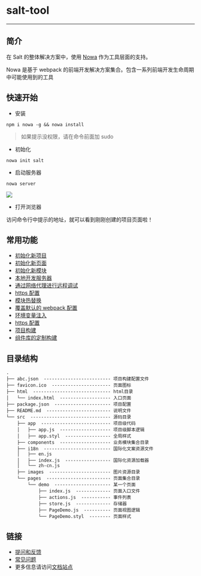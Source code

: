 # salt-tool

---

## 简介

在 Salt 的整体解决方案中，使用 [Nowa](http://nowa-webpack.github.io/docs/) 作为工具层面的支持。

Nowa 是基于 webpack 的前端开发解决方案集合。包含一系列前端开发生命周期中可能使用到的工具

## 快速开始

- 安装

```shell
npm i nowa -g && nowa install
```

> 如果提示没权限，请在命令前面加 sudo

- 初始化

```shell
nowa init salt
```

- 启动服务器

```shell
nowa server
```

![](http://nowa-webpack.github.io/docs/screenshot-server-use.png)

- 打开浏览器

访问命令行中提示的地址，就可以看到刚刚创建的项目页面啦！

## 常用功能

- [初始化新项目](http://nowa-webpack.github.io/docs/xin_xiang_mu.html)
- [初始化新页面](http://nowa-webpack.github.io/docs/xin_ye_mian.html)
- [初始化新模块](http://nowa-webpack.github.io/docs/xin_mo_kuai.html)
- [本地开发服务器](http://nowa-webpack.github.io/docs/ben_di_kai_fa.html)
- [通过网络代理进行远程调试](http://nowa-webpack.github.io/docs/yuan_cheng_tiao_shi.html)
- [https 配置](http://nowa-webpack.github.io/docs/https_pei_zhi.html)
- [模块热替换](http://nowa-webpack.github.io/docs/mo_kuai_re_ti_huan.html)
- [覆盖默认的 webpack 配置](http://nowa-webpack.github.io/docs/fu_gai_mo_ren_de_webpack_pei_zhi.html)
- [环境变量注入](http://nowa-webpack.github.io/docs/huan_jing_bian_liang.html)
- [https 配置](http://nowa-webpack.github.io/docs/https_pei_zhi.html)
- [项目构建](http://nowa-webpack.github.io/docs/xiang_mu_gou_jian.html)
- [组件库的定制构建](http://nowa-webpack.github.io/docs/zu_jian_ku_de_ding_zhi_gou_jian.html)

## 目录结构

```
.
├── abc.json  ------------------------- 项目构建配置文件
├── favicon.ico  ---------------------- 页面图标
├── html  ----------------------------- html目录
│   └── index.html  ------------------- 入口页面
├── package.json  --------------------- 项目配置
├── README.md  ------------------------ 说明文件
└── src  ------------------------------ 源码目录
    ├── app  -------------------------- 项目级代码
    │   ├── app.js  ------------------- 项目级脚本逻辑
    │   ├── app.styl  ----------------- 全局样式
    ├── components  ------------------- 业务模块集合目录
    ├── i18n  ------------------------- 国际化文案资源文件
    │   ├── en.js
    │   ├── index.js  ----------------- 国际化资源加载器
    │   └── zh-cn.js
    ├── images  ----------------------- 图片资源目录
    └── pages  ------------------------ 页面集合目录
        └── demo  --------------------- 某一个页面
            ├── index.js  ------------- 页面入口文件
            ├── actions.js  ----------- 事件列表
            ├── store.js  ------------- 存储器
            ├── PageDemo.js  ---------- 页面视图逻辑
            └── PageDemo.styl  -------- 页面样式
```

## 链接

- [提问和反馈](https://github.com/nowa-webpack/nowa/issues/new)
- [常见问题](http://nowa-webpack.github.io/docs/chang_jian_wen_ti.html)
- 更多信息请访问[文档站点](http://nowa-webpack.github.io/docs/)
